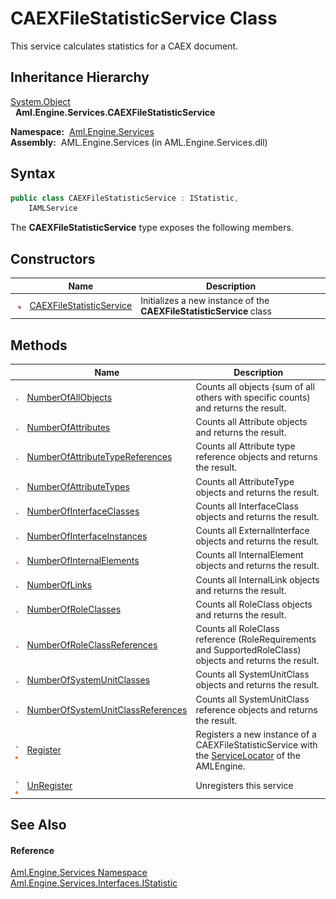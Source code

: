 CAEXFileStatisticService Class
==============================
This service calculates statistics for a CAEX document.


Inheritance Hierarchy
---------------------
[System.Object][1]  
  **Aml.Engine.Services.CAEXFileStatisticService**  

  **Namespace:**  [Aml.Engine.Services][2]  
  **Assembly:**  AML.Engine.Services (in AML.Engine.Services.dll)

Syntax
------

```csharp
public class CAEXFileStatisticService : IStatistic, 
	IAMLService
```

The **CAEXFileStatisticService** type exposes the following members.


Constructors
------------

                 | Name                          | Description                                                          
---------------- | ----------------------------- | -------------------------------------------------------------------- 
![Public method] | [CAEXFileStatisticService][3] | Initializes a new instance of the **CAEXFileStatisticService** class 


Methods
-------

                                 | Name                                    | Description                                                                                              
-------------------------------- | --------------------------------------- | -------------------------------------------------------------------------------------------------------- 
![Public method]                 | [NumberOfAllObjects][4]                 | Counts all objects (sum of all others with specific counts) and returns the result.                      
![Public method]                 | [NumberOfAttributes][5]                 | Counts all Attribute objects and returns the result.                                                     
![Public method]                 | [NumberOfAttributeTypeReferences][6]    | Counts all Attribute type reference objects and returns the result.                                      
![Public method]                 | [NumberOfAttributeTypes][7]             | Counts all AttributeType objects and returns the result.                                                 
![Public method]                 | [NumberOfInterfaceClasses][8]           | Counts all InterfaceClass objects and returns the result.                                                
![Public method]                 | [NumberOfInterfaceInstances][9]         | Counts all ExternalInterface objects and returns the result.                                             
![Public method]                 | [NumberOfInternalElements][10]          | Counts all InternalElement objects and returns the result.                                               
![Public method]                 | [NumberOfLinks][11]                     | Counts all InternalLink objects and returns the result.                                                  
![Public method]                 | [NumberOfRoleClasses][12]               | Counts all RoleClass objects and returns the result.                                                     
![Public method]                 | [NumberOfRoleClassReferences][13]       | Counts all RoleClass reference (RoleRequirements and SupportedRoleClass) objects and returns the result. 
![Public method]                 | [NumberOfSystemUnitClasses][14]         | Counts all SystemUnitClass objects and returns the result.                                               
![Public method]                 | [NumberOfSystemUnitClassReferences][15] | Counts all SystemUnitClass reference objects and returns the result.                                     
![Public method]![Static member] | [Register][16]                          | Registers a new instance of a CAEXFileStatisticService with the [ServiceLocator][17] of the AMLEngine.   
![Public method]![Static member] | [UnRegister][18]                        | Unregisters this service                                                                                 


See Also
--------

#### Reference
[Aml.Engine.Services Namespace][2]  
[Aml.Engine.Services.Interfaces.IStatistic][19]  

[1]: https://docs.microsoft.com/dotnet/api/system.object
[2]: ../README.md
[3]: _ctor.md
[4]: NumberOfAllObjects.md
[5]: NumberOfAttributes.md
[6]: NumberOfAttributeTypeReferences.md
[7]: NumberOfAttributeTypes.md
[8]: NumberOfInterfaceClasses.md
[9]: NumberOfInterfaceInstances.md
[10]: NumberOfInternalElements.md
[11]: NumberOfLinks.md
[12]: NumberOfRoleClasses.md
[13]: NumberOfRoleClassReferences.md
[14]: NumberOfSystemUnitClasses.md
[15]: NumberOfSystemUnitClassReferences.md
[16]: Register.md
[17]: ../ServiceLocator/README.md
[18]: UnRegister.md
[19]: ../../Aml.Engine.Services.Interfaces/IStatistic/README.md
[20]: https://www.automationml.org
[21]: ../../icons/logoShade.png
[Public method]: ../../icons/pubmethod.gif "Public method"
[Static member]: ../../icons/static.gif "Static member"